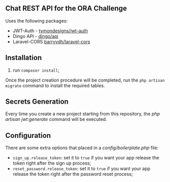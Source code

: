 ## Chat REST API for the ORA Challenge

Uses the following packages:

* JWT-Auth - [tymondesigns/jwt-auth](https://github.com/tymondesigns/jwt-auth)
* Dingo API - [dingo/api](https://github.com/dingo/api)
* Laravel-CORS [barryvdh/laravel-cors](http://github.com/barryvdh/laravel-cors)

## Installation

1. run `composer install`;

Once the project creation procedure will be completed, run the `php artisan migrate` command to install the required tables.

## Secrets Generation

Every time you create a new project starting from this repository, the _php artisan jwt:generate_ command will be executed.

## Configuration

There are some extra options that placed in a _config/boilerplate.php_ file:

* `sign_up.release_token`: set it to `true` if you want your app release the token right after the sign up process;
* `reset_password.release_token`: set it to `true` if you want your app release the token right after the password reset process;
